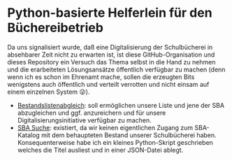 ﻿# Python-basierte Helferlein für den Büchereibetrieb

Da uns signalisiert wurde, daß eine Digitalisierung der Schulbücherei in absehbarer Zeit nicht zu erwarten ist, ist diese GitHub-Organisation und dieses Repository ein Versuch das Thema selbst in die Hand zu nehmen und die erarbeiteten Lösungsansätze öffentlich verfügbar zu machen (denn wenn ich es schon im Ehrenamt mache, sollen die erzeugten Bits wenigstens auch öffentlich und verteilt verrotten und nicht einsam auf einem einzelnen System 😜).

* [Bestandslistenabgleich](bestandslistenabgleich/README.md): soll ermöglichen unsere Liste und jene der SBA abzugleichen und ggf. anzureichern und für unsere Digitalisierungsinitiative verfügbar zu machen.
* [SBA Suche](sbasuche/README.md): existiert, da wir keinen eigentlichen Zugang zum SBA-Katalog mit dem behaupteten Bestand unserer Schulbücherei haben. Konsequenterweise habe ich ein kleines Python-Skript geschrieben welches die Titel ausliest und in einer JSON-Datei ablegt.

